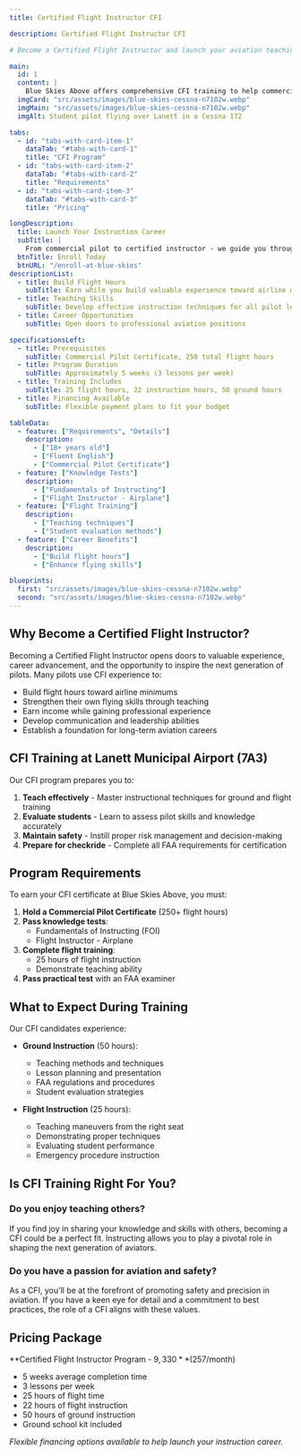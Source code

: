 ```yaml
---
title: Certified Flight Instructor CFI

description: Certified Flight Instructor CFI

# Become a Certified Flight Instructor and launch your aviation teaching career at Blue Skies Above in Lanett, Alabama - training the next generation of pilots.

main:
  id: 1
  content: |
    Blue Skies Above offers comprehensive CFI training to help commercial pilots transition into instructors. Our program prepares you to teach with confidence while building valuable flight experience.
  imgCard: "src/assets/images/blue-skies-cessna-n7102w.webp"
  imgMain: "src/assets/images/blue-skies-cessna-n7102w.webp"
  imgAlt: Student pilot flying over Lanett in a Cessna 172

tabs:
  - id: "tabs-with-card-item-1"
    dataTab: "#tabs-with-card-1"
    title: "CFI Program"
  - id: "tabs-with-card-item-2"
    dataTab: "#tabs-with-card-2"
    title: "Requirements"
  - id: "tabs-with-card-item-3"
    dataTab: "#tabs-with-card-3"
    title: "Pricing"

longDescription:
  title: Launch Your Instruction Career
  subTitle: | 
    From commercial pilot to certified instructor - we guide you through every step
  btnTitle: Enroll Today
  btnURL: "/enroll-at-blue-skies"
descriptionList:
  - title: Build Flight Hours
    subTitle: Earn while you build valuable experience toward airline minimums
  - title: Teaching Skills
    subTitle: Develop effective instruction techniques for all pilot levels
  - title: Career Opportunities
    subTitle: Open doors to professional aviation positions

specificationsLeft:
  - title: Prerequisites
    subTitle: Commercial Pilot Certificate, 250 total flight hours
  - title: Program Duration
    subTitle: Approximately 5 weeks (3 lessons per week)
  - title: Training Includes
    subTitle: 25 flight hours, 22 instruction hours, 50 ground hours
  - title: Financing Available
    subTitle: Flexible payment plans to fit your budget

tableData:
  - feature: ["Requirements", "Details"]
    description:
      - ["18+ years old"]
      - ["Fluent English"]
      - ["Commercial Pilot Certificate"]
  - feature: ["Knowledge Tests"]
    description:
      - ["Fundamentals of Instructing"]
      - ["Flight Instructor - Airplane"]
  - feature: ["Flight Training"]
    description:
      - ["Teaching techniques"]
      - ["Student evaluation methods"]
  - feature: ["Career Benefits"]
    description:
      - ["Build flight hours"]
      - ["Enhance flying skills"]

blueprints:
  first: "src/assets/images/blue-skies-cessna-n7102w.webp"
  second: "src/assets/images/blue-skies-cessna-n7102w.webp"
---
```


## Why Become a Certified Flight Instructor?

Becoming a Certified Flight Instructor opens doors to valuable experience, career advancement, and the opportunity to inspire the next generation of pilots. Many pilots use CFI experience to:

- Build flight hours toward airline minimums
- Strengthen their own flying skills through teaching
- Earn income while gaining professional experience
- Develop communication and leadership abilities
- Establish a foundation for long-term aviation careers

## CFI Training at Lanett Municipal Airport (7A3)

Our CFI program prepares you to:

1. **Teach effectively** - Master instructional techniques for ground and flight training
2. **Evaluate students** - Learn to assess pilot skills and knowledge accurately
3. **Maintain safety** - Instill proper risk management and decision-making
4. **Prepare for checkride** - Complete all FAA requirements for certification

## Program Requirements

To earn your CFI certificate at Blue Skies Above, you must:

1. **Hold a Commercial Pilot Certificate** (250+ flight hours)
2. **Pass knowledge tests**:
   - Fundamentals of Instructing (FOI)
   - Flight Instructor - Airplane
3. **Complete flight training**:
   - 25 hours of flight instruction
   - Demonstrate teaching ability
4. **Pass practical test** with an FAA examiner

## What to Expect During Training

Our CFI candidates experience:

- **Ground Instruction** (50 hours):
  - Teaching methods and techniques
  - Lesson planning and presentation
  - FAA regulations and procedures
  - Student evaluation strategies

- **Flight Instruction** (25 hours):
  - Teaching maneuvers from the right seat
  - Demonstrating proper techniques
  - Evaluating student performance
  - Emergency procedure instruction

## Is CFI Training Right For You?

### Do you enjoy teaching others?
If you find joy in sharing your knowledge and skills with others, becoming a CFI could be a perfect fit. Instructing allows you to play a pivotal role in shaping the next generation of aviators.

### Do you have a passion for aviation and safety?
As a CFI, you'll be at the forefront of promoting safety and precision in aviation. If you have a keen eye for detail and a commitment to best practices, the role of a CFI aligns with these values.

## Pricing Package

**Certified Flight Instructor Program - $9,330** ($257/month)
- 5 weeks average completion time
- 3 lessons per week
- 25 hours of flight time
- 22 hours of flight instruction
- 50 hours of ground instruction
- Ground school kit included

*Flexible financing options available to help launch your instruction career.*